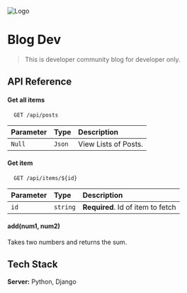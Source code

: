 
![Logo](https://i.ibb.co/8dDfg9V/banner-blog-dev.png)


# **Blog Dev**
> This is developer community blog for developer only.


## API Reference

#### Get all items

```http
  GET /api/posts
```

| Parameter | Type     | Description                |
| :-------- | :------- | :------------------------- |
| `Null`    | `Json`   | View Lists of Posts.       |

#### Get item

```http
  GET /api/items/${id}
```

| Parameter | Type     | Description                       |
| :-------- | :------- | :-------------------------------- |
| `id`      | `string` | **Required**. Id of item to fetch |

#### add(num1, num2)

Takes two numbers and returns the sum.


## Tech Stack

**Server:** Python, Django

